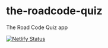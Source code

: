 # the-roadcode-quiz

The Road Code Quiz app

[![Netlify Status](https://api.netlify.com/api/v1/badges/377d80c1-5155-4d3b-bfe1-f236216c2085/deploy-status)](https://app.netlify.com/sites/wonderful-fermat-98291f/deploys)
